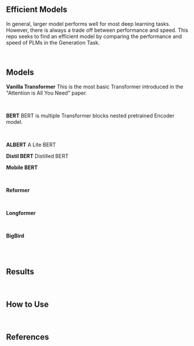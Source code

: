 ## Efficient Models 

In general, larger model performs well for most deep learning tasks. However, there is always a trade off between performance and speed.
This repo seeks to find an efficient model by comparing the performance and speed of PLMs in the Generation Task.

<br>


## Models

**Vanilla Transformer**
This is the most basic Transformer introduced in the "Attention is All You Need" paper.

<br>

**BERT**
BERT is multiple Transformer blocks nested pretrained Encoder model.

<br>

**ALBERT**
A Lite BERT
<br>

**Distil BERT**
Distilled BERT
<br>

**Mobile BERT**

<br>

**Reformer**

<br>

**Longformer**

<br>

**BigBird**



<br><br>

## Results

<br>

## How to Use

<br>

## References
